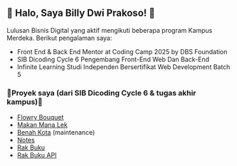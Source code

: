 ##  🙌 Halo, Saya Billy Dwi Prakoso! 🙌
Lulusan Bisnis Digital yang aktif mengikuti beberapa program Kampus Merdeka. Berikut pengalaman saya:
-  Front End & Back End Mentor at Coding Camp 2025 by DBS Foundation
-  SIB Dicoding Cycle 6 Pengembang Front-End Web Dan Back-End
-  Infinite Learning Studi Independen Bersertifikat Web Development Batch 5

### 🔗Proyek saya (dari SIB Dicoding Cycle 6 & tugas akhir kampus)🔗
- [Flowry Bouquet](https://flowrybouquet.netlify.app/)
- [Makan Mana Lek](https://makanlek.netlify.app/)
- [Benah Kota](https://github.com/bidwi/BenahKota) (maintenance)
- [Notes](https://bidwi.github.io/notes/)
- [Rak Buku](https://bidwi.github.io/RakBuku/)
- [Rak Buku API](https://github.com/bidwi/rak-buku-api/)
